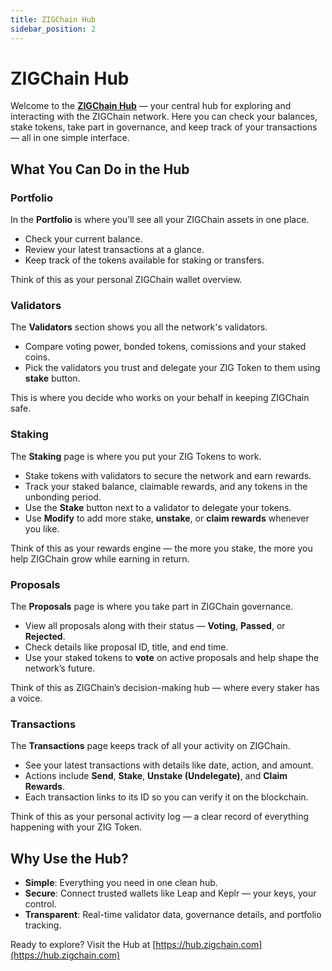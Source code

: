 ```yaml
---
title: ZIGChain Hub
sidebar_position: 2
---
```


# ZIGChain Hub
 
Welcome to the [**ZIGChain Hub**](https://hub.zigchain.com/) — your central hub for exploring and interacting with the ZIGChain network.
Here you can check your balances, stake tokens, take part in governance, and keep track of your transactions — all in one simple interface.

<div class="spacer"></div>

## What You Can Do in the Hub

### Portfolio

In the **Portfolio** is where you’ll see all your ZIGChain assets in one place.

- Check your current balance.
- Review your latest transactions at a glance.
- Keep track of the tokens available for staking or transfers.

Think of this as your personal ZIGChain wallet overview.

<div class="spacer"></div>

### Validators

The **Validators** section shows you all the network's validators.

- Compare voting power, bonded tokens, comissions and your staked coins.
- Pick the validators you trust and delegate your ZIG Token to them using **stake** button.

This is where you decide who works on your behalf in keeping ZIGChain safe.

<div class="spacer"></div>

### Staking

The **Staking** page is where you put your ZIG Tokens to work.

- Stake tokens with validators to secure the network and earn rewards.
- Track your staked balance, claimable rewards, and any tokens in the unbonding period.
- Use the **Stake** button next to a validator to delegate your tokens.
- Use **Modify** to add more stake, **unstake**, or **claim rewards** whenever you like.

Think of this as your rewards engine — the more you stake, the more you help ZIGChain grow while earning in return.

<div class="spacer"></div>

### Proposals

The **Proposals** page is where you take part in ZIGChain governance.

- View all proposals along with their status — **Voting**, **Passed**, or **Rejected**.
- Check details like proposal ID, title, and end time.
- Use your staked tokens to **vote** on active proposals and help shape the network’s future.

Think of this as ZIGChain’s decision-making hub — where every staker has a voice.

<div class="spacer"></div>

### Transactions

The **Transactions** page keeps track of all your activity on ZIGChain.

- See your latest transactions with details like date, action, and amount.
- Actions include **Send**, **Stake**, **Unstake (Undelegate)**, and **Claim Rewards**.
- Each transaction links to its ID so you can verify it on the blockchain.

Think of this as your personal activity log — a clear record of everything happening with your ZIG Token.

<div class="spacer"></div>

## Why Use the Hub?

- **Simple**: Everything you need in one clean hub.
- **Secure**: Connect trusted wallets like Leap and Keplr — your keys, your control.
- **Transparent**: Real-time validator data, governance details, and portfolio tracking.

Ready to explore? Visit the Hub at [https://hub.zigchain.com](https://hub.zigchain.com)
